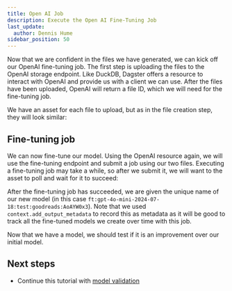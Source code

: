 ```yaml
---
title: Open AI Job
description: Execute the Open AI Fine-Tuning Job
last_update:
  author: Dennis Hume
sidebar_position: 50
---
```


Now that we are confident in the files we have generated, we can kick off our OpenAI fine-tuning job. The first step is uploading the files to the OpenAI storage endpoint. Like DuckDB, Dagster offers a resource to interact with OpenAI and provide us with a client we can use. After the files have been uploaded, OpenAI will return a file ID, which we will need for the fine-tuning job.

We have an asset for each file to upload, but as in the file creation step, they will look similar:

<CodeExample path="project_llm_fine_tune/project_llm_fine_tune/assets.py" language="python" lineStart="263" lineEnd="277"/>

## Fine-tuning job

We can now fine-tune our model. Using the OpenAI resource again, we will use the fine-tuning endpoint and submit a job using our two files. Executing a fine-tuning job may take a while, so after we submit it, we will want to the asset to poll and wait for it to succeed:

<CodeExample path="project_llm_fine_tune/project_llm_fine_tune/assets.py" language="python" lineStart="295" lineEnd="328"/>

After the fine-tuning job has succeeded, we are given the unique name of our new model (in this case `ft:gpt-4o-mini-2024-07-18:test:goodreads:AoAYW0x3`). Note that we used `context.add_output_metadata` to record this as metadata as it will be good to track all the fine-tuned models we create over time with this job.

Now that we have a model, we should test if it is an improvement over our initial model.

## Next steps

- Continue this tutorial with [model validation](model_validation)